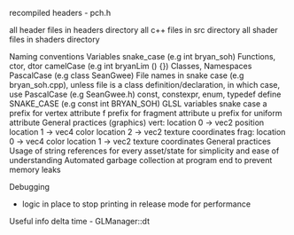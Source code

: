 recompiled headers - pch.h

all header files in headers directory all c++ files in src directory all shader files in shaders directory

Naming conventions
Variables snake_case (e.g int bryan_soh)
Functions, ctor, dtor camelCase (e.g int bryanLim () {})
Classes, Namespaces PascalCase (e.g class SeanGwee)
File names in snake case (e.g bryan_soh.cpp), unless file is a class definition/declaration, in which case, use PascalCase (e.g SeanGwee.h)
const, constexpr, enum, typedef define SNAKE_CASE (e.g const int BRYAN_SOH)
GLSL
variables snake case
a prefix for vertex attribute
f prefix for fragment attribute
u prefix for uniform attribute
General practices (graphics)
vert:
location 0 -> vec2 position
location 1 -> vec4 color
location 2 -> vec2 texture coordinates
frag:
location 0 -> vec4 color
location 1 -> vec2 texture coordinates
General practices
Usage of string references for every asset/state for simplicity and ease of understanding
Automated garbage collection at program end to prevent memory leaks

Debugging
- logic in place to stop printing in release mode for performance

Useful info
delta time - GLManager::dt